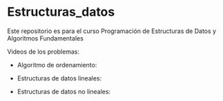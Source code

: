 # Estructuras_datos
Este repositorio es para el curso Programación de Estructuras de Datos y Algoritmos Fundamentales

Videos de los problemas:

 - Algoritmo de ordenamiento:


 - Estructuras de datos lineales:


 - Estructuras de datos no lineales:

